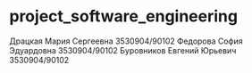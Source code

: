 # project_software_engineering
Драцкая Мария Сергеевна 3530904/90102
Федорова София Эдуардовна 3530904/90102
Буровников Евгений Юрьевич 3530904/90102
